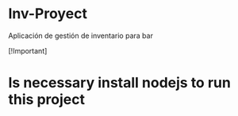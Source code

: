 # Inv-Proyect
 Aplicación de gestión de inventario para bar

[!Important]
# Is necessary install nodejs to run this project